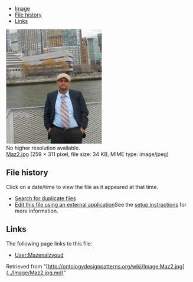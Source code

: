 * [Image](../Image/Maz2.jpg.md#file)
* [File history](../Image/Maz2.jpg.md#filehistory)
* [Links](../Image/Maz2.jpg.md#filelinks)

[![Image:Maz2.jpg](../images/c/cb/Maz2.jpg)](../images/c/cb/Maz2.jpg)  
No higher resolution available.  
[Maz2.jpg](../images/c/cb/Maz2.jpg)‎ (259 × 311 pixel, file size: 34 KB, MIME type: image/jpeg)

## File history

Click on a date/time to view the file as it appeared at that time.



  
* [Search for duplicate files](http://ontologydesignpatterns.org/wiki/Special:FileDuplicateSearch/Maz2.jpg "Special:FileDuplicateSearch/Maz2.jpg")
* [Edit this file using an external application](http://ontologydesignpatterns.org/wiki/index.php?title=Image:Maz2.jpg&action=edit&externaledit=true&mode=file "Image:Maz2.jpg")See the [setup instructions](http://www.mediawiki.org/wiki/Manual:External_editors "http://www.mediawiki.org/wiki/Manual:External_editors") for more information.

## Links



The following page links to this file:


* [User:Mazenalzyoud](../User/Mazenalzyoud.md "User:Mazenalzyoud")


Retrieved from "[http://ontologydesignpatterns.org/wiki/Image:Maz2.jpg](../Image/Maz2.jpg.md)"